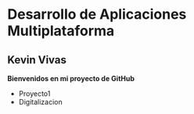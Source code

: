# Desarrollo de Aplicaciones Multiplataforma 
## Kevin Vivas
**Bienvenidos en mi proyecto de GitHub**
- Proyecto1
- Digitalizacion 

